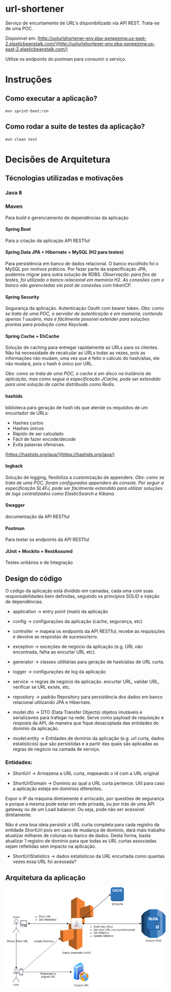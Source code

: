 

# url-shortener

Serviço de encurtamento de URL's disponibilizado via API REST. Trata-se de uma POC. 

Disponível em:
[http://uolurlshortener-env.eba-qxnpezmw.us-east-2.elasticbeanstalk.com/](http://uolurlshortener-env.eba-qxnpezmw.us-east-2.elasticbeanstalk.com/)

Utilize os endpoints do postman para consumir o serviço.

# Instruções

## Como executar a aplicação?

`mvn sprint-boot:run`

## Como rodar a suite de testes da aplicação?

`mvn clean test`

# Decisões de Arquitetura

## Técnologias utilizadas e motivações

### Java 8

### Maven

Para build e gerenciamento de dependências da aplicação

#### Spring Boot
Para a criação da aplicação API RESTful

#### Spring Data JPA + Hibernate + MySQL (H2 para testes)
Para persistência em banco de dados relacional.
O banco escolhido foi o MySQL por motivos práticos.
Por fazer parte da especificação JPA, podemos migrar para outra solução de RDBS.
*Observação: para fins de testes, foi utilizado o banco relacional em memória H2.*
*As conexões com o banco são gerenciadas via pool de conexões com hikariCP.*

#### Spring Security
Segurança da aplicação.
Autenticação Oauth com bearer token.
*Obs: como se trata de uma POC, o servidor de autenticação é em memória,
contendo apenas 1 usuário, mas é fácilmente possível extender para soluções prontas
para produção como Keycloak.*

#### Spring Cache + EhCache
Solução de caching para entregar rapidamente as URLs para os clientes.
Não há necessidade de recalcular as URLs todas as vezes,
pois as informações não mudam, uma vez que é feito o cálculo
do hash/alias, ele não mudará, pois o hash é único por URL.

*Obs: como se trata de uma POC, o cache é em disco na instância da aplicação,
mas como segue a especificação JCache, pode ser extendido
para uma solução de cache distribuído como Redis.*

#### hashids
biblioteca para geração de hash ids que atende os requisitos de um encurtador de URLs:
- Hashes curtos
- Hashes únicos
- Rápido de ser calculado
- Fácil de fazer encode/decode
- Evita palavras ofensivas.

[https://hashids.org/java/](https://hashids.org/java/)

#### logback
Solução de logging, flexibiliza a customização de appenders.
*Obs: como se trata de uma POC, foram configurados appenders
do console. Por seguir a especificação SL4FJ, pode ser fácilmente extendido para utilizar soluções de logs centralizados como ElasticSearch e Kibana.*

#### Swagger
documentação da API RESTful

#### Postman
Para testar os endpoints da API RESTful

#### JUnit + Mockito + RestAssured
Testes unitários e de Integração

## Design do código
O código da aplicação está dividido em camadas, cada uma com suas responsabilidades
bem definidas, seguindo os principios SOLID e injeção de dependências.

- application -> entry point (main) da aplicação

- config -> configurações da aplicação (cache, segurança, etc)

- controller -> mapeia os endpoints da API RESTful,
recebe as requisições e devolve as respostas de sucesso/erro.

- exception -> exceções de negócio da aplicação (e.g. URL não encontrada,
falha ao encurtar URL etc).

- generator -> classes utilitárias para geração de hash/alias
de URL curta.

- logger -> configurações de log da aplicação

- service -> regras de negócio da aplicação.
encurtar URL, validar URL, verificar se URL existe, etc.

- repository -> padrão Repository para persistência
dos dados em banco relacional utilizando JPA e Hibernate.

- model.dto -> DTO (Data Transfer Objects) objetos imutáveis e serializaveis
para trafegar na rede. Serve como payload de requisição e resposta da API,
de maneira que fique desacoplada das entidades do domínio da aplicação.

- model.entity -> Entidades de domínio da aplicação (e.g. url curta, dados
estatisticos) que são persistidas e a partir das quais são
aplicadas as regras de negócio na camada de serviço.

### Entidades:

- ShortUrl -> Armazena a URL curta, mapeando o id com a URL original

- ShortUrlDomain -> Domínio ao qual a URL curta pertence.
Util para caso a aplicação esteja em domínios diferentes.

Expor o IP da máquina diretamente é arriscado, por questões de segurança e porque a mesma pode estar em rede privada, ou por trás de uma API gateway ou de um Load balancer. Ou seja, pode não ser acessível diretamente.

Não é uma boa ideia persistir a URL curta completa para
cada registro da entidade ShortUrl pois em caso de mudança de domínio,
dará mais trabalho atualizar milhares de colunas no banco de dados.
Desta forma, basta atualizar 1 registro de domínio para que todas as URL curtas
associadas sejam refletidas sem impacto na aplicação.

- ShortUrlStatistics -> dados estatísticos da URL encurtada como
quantas vezes essa URL foi acessada?

## Arquitetura da aplicação

<img src="https://github.com/aghigo/url-shortener/blob/master/docs/desenho-arquitetura.png"/>
